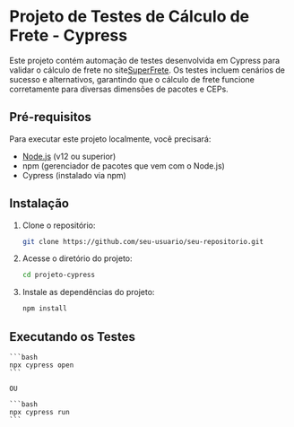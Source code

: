 # Projeto de Testes de Cálculo de Frete - Cypress

Este projeto contém automação de testes desenvolvida em Cypress para validar o cálculo de frete no site[SuperFrete](https://web.superfrete.com/). 
Os testes incluem cenários de sucesso e alternativos, garantindo que o cálculo de frete funcione corretamente para diversas dimensões de pacotes e CEPs.

## Pré-requisitos

Para executar este projeto localmente, você precisará:

- [Node.js](https://nodejs.org/) (v12 ou superior)
- npm (gerenciador de pacotes que vem com o Node.js)
- Cypress (instalado via npm)

## Instalação

1. Clone o repositório:
    ```bash
    git clone https://github.com/seu-usuario/seu-repositorio.git
    ```

2. Acesse o diretório do projeto:
    ```bash
    cd projeto-cypress
    ```

3. Instale as dependências do projeto:
    ```bash
    npm install
    ```

## Executando os Testes
    ```bash
    npx cypress open
    ```

    OU 

    ```bash
    npx cypress run
    ```



